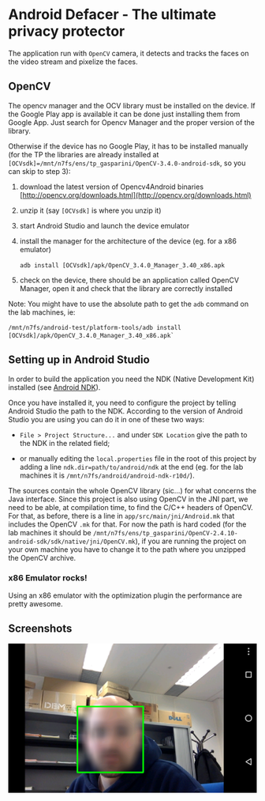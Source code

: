 # Android Defacer - The ultimate privacy protector

The application run with `OpenCV` camera, it detects and tracks the faces on the video stream and pixelize the faces.

## OpenCV
The opencv manager and the OCV library must be installed on the device. If the Google 
Play app is available it can be done just installing them from Google App. Just search 
for Opencv Manager and the proper version of the library.

Otherwise if the device has no Google Play, it has to be installed manually (for the TP the libraries are already installed at `[OCVsdk]=/mnt/n7fs/ens/tp_gasparini/OpenCV-3.4.0-android-sdk`, so you can skip to step 3):

1. download the latest version of Opencv4Android binaries
[http://opencv.org/downloads.html](http://opencv.org/downloads.html)

2. unzip it (say `[OCVsdk]` is where you unzip it)

3. start Android Studio and launch the device emulator

4. install the manager for the architecture of the device (eg. for a x86 emulator)
    
    `adb install [OCVsdk]/apk/OpenCV_3.4.0_Manager_3.40_x86.apk`

5. check on the device, there should be an application called OpenCV Manager, 
open it and check that the library are correctly installed

Note: You might have to use the absolute path to get the `adb` command on the lab machines, ie:
```
/mnt/n7fs/android-test/platform-tools/adb install [OCVsdk]/apk/OpenCV_3.4.0_Manager_3.40_x86.apk`
```


## Setting up in Android Studio

In order to build the application you need the NDK (Native Development Kit) installed (see [Android NDK](http://developer.android.com/tools/sdk/ndk/index.html)). 

Once you have installed it, you need to configure the project by telling Android Studio the path to the NDK. According to the version of Android Studio you are using you can do it in one of these two ways:

* `File > Project Structure...` and under `SDK Location` give the path to the NDK in the related field;

* or manually editing the `local.properties` file in the root of this project by adding a line `ndk.dir=path/to/android/ndk` at the end (eg. for the lab machines it is `/mnt/n7fs/android/android-ndk-r10d/`).

The sources contain the whole OpenCV library (sic...) for what concerns the Java interface. Since this project is also using OpenCV in the JNI part, we need to be able, at compilation time, to find the C/C++ headers of OpenCV. For that, as before, there is a line in `app/src/main/jni/Android.mk` that includes the OpenCV `.mk` for that. For now the path is hard coded (for the lab machines it should be `/mnt/n7fs/ens/tp_gasparini/OpenCV-2.4.10-android-sdk/sdk/native/jni/OpenCV.mk`), if you are running the project on your own machine you have to change it to the path where you unzipped the OpenCV archive. 

### x86 Emulator rocks!

Using an x86 emulator with the optimization plugin the performance are pretty awesome.

## Screenshots

![screenshot](screenshot.png)